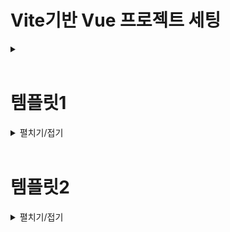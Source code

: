 
# Vite기반 Vue 프로젝트 세팅
<details>
<summary></summary>
<br>

1. 설치 명령 입력
  ```
  PS C:\프로젝트설치 상위경로> npm create vite@latest
  ```

2. 프로젝트명 입력
  ```
  PS C:\Programming\workspace_vs> npm create vite@latest
  ? Project name: » {프로젝트명}
  ```

3. 프레임워크 Vue 선택
  ```
  PS C:\Programming\workspace_vs> npm create vite@latest
  √ Project name: ... vue3-vite-9din-basic
  ? Select a framework: » - Use arrow-keys. Return to submit.
      Vanilla
  >   Vue
      React
      Preact
      Lit
      Svelte
      Solid
      Qwik
      Angular
      Others
  ```

4. 사용 언어 Javascript 선택
  ```
  PS C:\Programming\workspace_vs> npm create vite@latest
  √ Project name: ... vue3-vite-9din-basic
  √ Select a framework: » Vue
  ? Select a variant: » - Use arrow-keys. Return to submit.
      TypeScript
  >   JavaScript
      Official Vue Starter ↗
      Nuxt ↗
  ```

5. 설치 완료 후 출력문
  ```
  Scaffolding project in C:\Programming\workspace_vs\vue3-vite-9din-basic...

  Done. Now run:

    cd vue3-vite-9din-basic
    npm install
    npm run dev
  ```
  
6. Node.js 의존성 라이브러리 설치
  ```
  npm install
  ```
  
7. 서버 기동
  ```
  npm run dev
  ```
</details>
<br>

# 템플릿1
<details>
<summary>펼치기/접기</summary>
<br>

- 경로/컴포넌트명.vue
  ```vue
  ```

</details>
<br>

# 템플릿2
<details>
<summary>펼치기/접기</summary>
<br>

  ## 세부
  <details>
  <summary>펼치기/접기</summary>
  <br>

  - 경로/컴포넌트명.vue
    ```vue
    ```
  </details>

  ## 세부
  <details>
  <summary>펼치기/접기</summary>
  <br>

  - 경로/컴포넌트명.vue
    ```vue
    ```
  </details>

</details>


